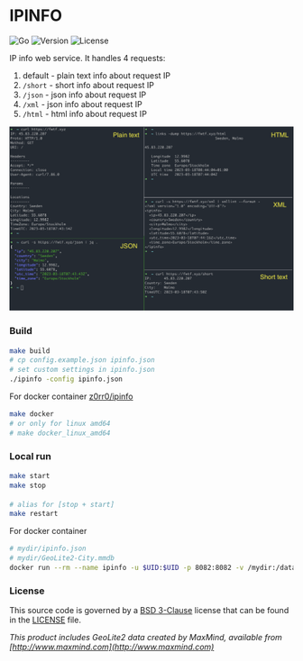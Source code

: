 # IPINFO

![Go](https://github.com/z0rr0/ipinfo/workflows/Go/badge.svg)
![Version](https://img.shields.io/github/tag/z0rr0/ipinfo.svg)
![License](https://img.shields.io/github/license/z0rr0/ipinfo.svg)

IP info web service. It handles 4 requests:

1. default - plain text info about request IP
2. `/short` - short info about request IP
3. `/json` - json info about request IP
4. `/xml` - json info about request IP
5. `/html` - html info about request IP

![example](example.png)

### Build

```bash
make build
# cp config.example.json ipinfo.json
# set custom settings in ipinfo.json
./ipinfo -config ipinfo.json
```

For docker container [z0rr0/ipinfo](https://hub.docker.com/r/z0rr0/ipinfo)

```bash
make docker
# or only for linux amd64
# make docker_linux_amd64
```

### Local run

```bash
make start
make stop

# alias for [stop + start]
make restart
```

For docker container

```bash
# mydir/ipinfo.json
# mydir/GeoLite2-City.mmdb
docker run --rm --name ipinfo -u $UID:$UID -p 8082:8082 -v /mydir:/data/conf:ro z0rr0/ipinfo:latest
```

### License

This source code is governed by a [BSD 3-Clause](https://opensource.org/licenses/BSD-3-Clause) 
license that can be found in the [LICENSE](https://github.com/z0rr0/ipinfo/blob/master/LICENSE) file.

_This product includes GeoLite2 data created by MaxMind, available from [http://www.maxmind.com](http://www.maxmind.com)_
